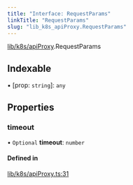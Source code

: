 ```yaml
---
title: "Interface: RequestParams"
linkTitle: "RequestParams"
slug: "lib_k8s_apiProxy.RequestParams"
---
```


[lib/k8s/apiProxy](../modules/lib_k8s_apiProxy.md).RequestParams

## Indexable

▪ [prop: `string`]: `any`

## Properties

### timeout

• `Optional` **timeout**: `number`

#### Defined in

[lib/k8s/apiProxy.ts:31](https://github.com/headlamp-k8s/headlamp/blob/a8b3c4c6/frontend/src/lib/k8s/apiProxy.ts#L31)
